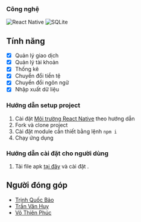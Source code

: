 
### Công nghệ
 ![React Native](https://img.shields.io/badge/react_native-%2320232a.svg?style=for-the-badge&logo=react&logoColor=%2361DAFB) ![SQLite](https://img.shields.io/badge/sqlite-%2307405e.svg?style=for-the-badge&logo=sqlite&logoColor=white)
<!-- FEATURE -->
## Tính năng

- [x] Quản lý giao dịch
- [x] Quản lý tài khoản
- [x] Thống kê
- [x] Chuyển đổi tiền tệ
- [x] Chuyển đổi ngôn ngữ
- [x] Nhập xuất dữ liệu

### Hướng dẫn setup project

1. Cài đặt [Môi trường React Native](https://reactnative.dev/docs/environment-setup) theo hướng dẫn
2. Fork và clone project
3. Cài đặt module cần thiết bằng lệnh ```npm i```
4. Chạy ứng dụng

### Hướng dẫn cài đặt cho người dùng

1. Tải file apk [tại đây]() và cài đặt .

<!-- CONTRIBUTING -->
## Người đóng góp

* [Trịnh Quốc Bảo](https://github.com/tqb2512)
* [Trần Văn Huy](https://github.com/grvhuy)
* [Võ Thiên Phúc](https://github.com/tkj3nfuq)
